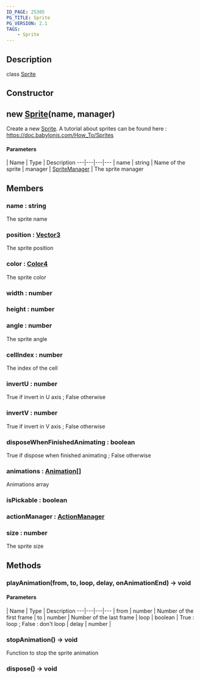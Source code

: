 ```yaml
---
ID_PAGE: 25305
PG_TITLE: Sprite
PG_VERSION: 2.1
TAGS:
    - Sprite
---
```

## Description

class [Sprite](/classes/3.0/Sprite)



## Constructor

## new [Sprite](/classes/3.0/Sprite)(name, manager)

Create a new [Sprite](/classes/3.0/Sprite).
A tutorial about sprites can be found here : https://doc.babylonjs.com/How_To/Sprites

#### Parameters
 | Name | Type | Description
---|---|---|---
 | name | string |      Name of the sprite
 | manager | [SpriteManager](/classes/3.0/SpriteManager) |      The sprite manager
## Members

### name : string

The sprite name

### position : [Vector3](/classes/3.0/Vector3)

The sprite position

### color : [Color4](/classes/3.0/Color4)

The sprite color

### width : number



### height : number



### angle : number

The sprite angle

### cellIndex : number

The index of the cell

### invertU : number

True if invert in U axis ; False otherwise

### invertV : number

True if invert in V axis ; False otherwise

### disposeWhenFinishedAnimating : boolean

True if dispose when finished animating ; False otherwise

### animations : [Animation](/classes/3.0/Animation)[]

Animations array

### isPickable : boolean



### actionManager : [ActionManager](/classes/3.0/ActionManager)



### size : number

The sprite size

## Methods

### playAnimation(from, to, loop, delay, onAnimationEnd) &rarr; void



#### Parameters
 | Name | Type | Description
---|---|---|---
 | from | number |      Number of the first frame
 | to | number |      Number of the last frame
 | loop | boolean |      True : loop ; False : don't loop
 | delay | number |  
### stopAnimation() &rarr; void

Function to stop the sprite animation
### dispose() &rarr; void


